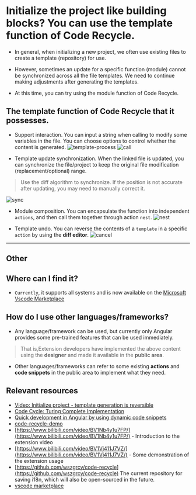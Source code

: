 # Initialize the project like building blocks? You can use the template function of Code Recycle.
- In general, when initializing a new project, we often use existing files to create a template (repository) for use.

- However, sometimes an update for a specific function (module) cannot be synchronized across all the file templates. We need to continue making adjustments after generating the templates.
- At this time, you can try using the module function of Code Recycle.
## The template function of Code Recycle that it possesses.
- Support interaction. You can input a string when calling to modify some variables in the file. You can choose options to control whether the content is generated.
![template-process](https://cdn.jsdelivr.net/gh/wszgrcy/code-recycle@1.0.6/doc/image/template/template-process.jpg)
![call](https://cdn.jsdelivr.net/gh/wszgrcy/code-recycle@1.0.6/doc/image/template/call.gif)

- Template update synchronization. When the linked file is updated, you can synchronize the file/project to keep the original file modification (replacement/optional) range.

> Use the diff algorithm to synchronize. If the position is not accurate after updating, you may need to manually correct it.

![sync](https://cdn.jsdelivr.net/gh/wszgrcy/code-recycle@1.0.6/doc/image/template/update.webp)
- Module composition. You can encapsulate the function into independent `actions`, and then call them together through action `nest`.
![nest](https://cdn.jsdelivr.net/gh/wszgrcy/code-recycle@1.0.7/doc/image/template/nest.webp)

- Template undo. You can reverse the contents of a `template` in a specific `action` by using the **diff editor**.
![cancel](https://cdn.jsdelivr.net/gh/wszgrcy/code-recycle@1.0.6/doc/image/template/cancel.webp)

---

## Other
## Where can I find it?
- `Currently`, it supports all systems and is now available on the [Microsoft Vscode Marketplace](https://marketplace.visualstudio.com/items?itemName=LDXCODE.code-recycle)  


## How do I use other languages/frameworks?
- Any language/framework can be used, but currently only Angular provides some pre-trained features that can be used immediately.
> That is,Extension developers have implemented the above content using the **designer** and made it available in the **public area**.
- Other languages/frameworks can refer to some existing **actions** and **code snippets** in the public area to implement what they need.

## Relevant resources
- [Video: Initialize project - template generation is reversible](https://youtu.be/ci_daT_l04U?feature=shared)
- [Code Cycle: Turing Complete Implementation](https://youtu.be/nvoNm8Vr06c?feature=shared)
- [Quick development in Angular by using dynamic code snippets](https://youtu.be/9iG8E5gzguE) 
- [code-recycle-demo](https://youtu.be/41xOhQdWtlY)
- [https://www.bilibili.com/video/BV1Nb4y1u7FP/](https://www.bilibili.com/video/BV1Nb4y1u7FP/) - Introduction to the extension video
- [https://www.bilibili.com/video/BV1Vj411J7VZ/](https://www.bilibili.com/video/BV1Vj411J7VZ/) - Some demonstration of the extension usage
- [https://github.com/wszgrcy/code-recycle](https://github.com/wszgrcy/code-recycle) The current repository for saving i18n, which will also be open-sourced in the future.
- [vscode marketplace](https://marketplace.visualstudio.com/items?itemName=LDXCODE.code-recycle)